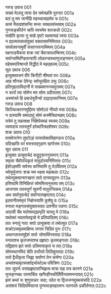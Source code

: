 गरुड उवाच	001  
सख्यं मेऽस्तु त्वया देव यथेच्छसि पुरन्दर	001a  
बलं तु मम जानीहि महच्चासह्यमेव च	001c  
कामं नैतत्प्रशंसन्ति सन्तः स्वबलसंस्तवम्	002a  
गुणसङ्कीर्तनं चापि स्वयमेव शतक्रतो	002c  
सखेति कृत्वा तु सखे पृष्टो वक्ष्याम्यहं त्वया	003a  
न ह्यात्मस्तवसंयुक्तं वक्तव्यमनिमित्ततः	003c  
सपर्वतवनामुर्वीं ससागरवनामिमाम्	004a  
पक्षनाड्यैकया शक्र त्वां चैवात्रावलम्बिनम्	004c  
सर्वान्सम्पिण्डितान्वापि लोकान्सस्थाणुजङ्गमान्	005a  
वहेयमपरिश्रान्तो विद्धीदं मे महद्बलम्	005c  
सूत उवाच	006  
इत्युक्तवचनं वीरं किरीटी श्रीमतां वरः	006a  
आह शौनक देवेन्द्रः सर्वभूतहितः प्रभुः	006c  
प्रतिगृह्यतामिदानीं मे सख्यमानन्त्यमुत्तमम्	007a  
न कार्यं तव सोमेन मम सोमः प्रदीयताम्	007c  
अस्मांस्ते हि प्रबाधेयुर्येभ्यो दद्याद्भवानिमम्	007e  
गरुड उवाच	008  
किञ्चित्कारणमुद्दिश्य सोमोऽयं नीयते मया	008a  
न दास्यामि समादातुं सोमं कस्मैचिदप्यहम्	008c  
यत्रेमं तु सहस्राक्ष निक्षिपेयमहं स्वयम्	009a  
त्वमादाय ततस्तूर्णं हरेथास्त्रिदशेश्वर	009c  
शक्र उवाच	010  
वाक्येनानेन तुष्टोऽहं यत्त्वयोक्तमिहाण्डज	010a  
यदिच्छसि वरं मत्तस्तद्गृहाण खगोत्तम	010c  
सूत उवाच	011  
इत्युक्तः प्रत्युवाचेदं कद्रूपुत्राननुस्मरन्	011a  
स्मृत्वा चैवोपधिकृतं मातुर्दास्यनिमित्ततः	011c  
ईशोऽहमपि सर्वस्य करिष्यामि तु तेऽर्थिताम्	012a  
भवेयुर्भुजगाः शक्र मम भक्ष्या महाबलाः	012c  
तथेत्युक्त्वान्वगच्छत्तं ततो दानवसूदनः	013a  
हरिष्यामि विनिक्षिप्तं सोममित्यनुभाष्य तम्	013c  
आजगाम ततस्तूर्णं सुपर्णो मातुरन्तिकम्	014a  
अथ सर्पानुवाचेदं सर्वान्परमहृष्टवत्	014c  
इदमानीतममृतं निक्षेप्स्यामि कुशेषु वः	015a  
स्नाता मङ्गलसंयुक्तास्ततः प्राश्नीत पन्नगाः	015c  
अदासी चैव मातेयमद्यप्रभृति चास्तु मे	016a  
यथोक्तं भवतामेतद्वचो मे प्रतिपादितम्	016c  
ततः स्नातुं गताः सर्पाः प्रत्युक्त्वा तं तथेत्युत	017a  
शक्रोऽप्यमृतमाक्षिप्य जगाम त्रिदिवं पुनः	017c  
अथागतास्तमुद्देशं सर्पाः सोमार्थिनस्तदा	018a  
स्नाताश्च कृतजप्याश्च प्रहृष्टाः कृतमङ्गलाः	018c  
तद्विज्ञाय हृतं सर्पाः प्रतिमायाकृतं च तत्	019a  
सोमस्थानमिदं चेति दर्भांस्ते लिलिहुस्तदा	019c  
ततो द्वैधीकृता जिह्वा सर्पाणां तेन कर्मणा	020a  
अभवंश्चामृतस्पर्शाद्दर्भास्तेऽथ पवित्रिणः	020c  
ततः सुपर्णः परमप्रहृष्टवान्विहृत्य मात्रा सह तत्र कानने	021a  
भुजङ्गभक्षः परमार्चितः खगैरहीनकीर्तिर्विनतामनन्दयत्	021c  
इमां कथां यः शृणुयान्नरः सदा; पठेत वा द्विजजनमुख्यसंसदि	022a  
असंशयं त्रिदिवमियात्स पुण्यभाङ्महात्मनः पतगपतेः प्रकीर्तनात्	022c  
